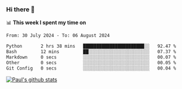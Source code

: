 ### Hi there 👋

📊 **This week I spent my time on**
<!--START_SECTION:waka-->

```txt
From: 30 July 2024 - To: 06 August 2024

Python       2 hrs 38 mins   ███████████████████████░░   92.47 %
Bash         12 mins         ██░░░░░░░░░░░░░░░░░░░░░░░   07.37 %
Markdown     0 secs          ░░░░░░░░░░░░░░░░░░░░░░░░░   00.07 %
Other        0 secs          ░░░░░░░░░░░░░░░░░░░░░░░░░   00.05 %
Git Config   0 secs          ░░░░░░░░░░░░░░░░░░░░░░░░░   00.04 %
```

<!--END_SECTION:waka-->


[![Paul's github stats](https://github-readme-stats.vercel.app/api?username=mickeyouyou&theme=dracula&show_icons=true)](https://github.com/anuraghazra/github-readme-stats)
